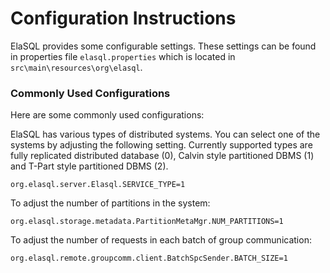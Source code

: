 # Configuration Instructions

ElaSQL provides some configurable settings. These settings can be found in properties file `elasql.properties` which is located in `src\main\resources\org\elasql`.

### Commonly Used Configurations

Here are some commonly used configurations:

ElaSQL has various types of distributed systems. You can select one of the systems by adjusting the following setting. Currently supported types are fully replicated distributed database (0), Calvin style partitioned DBMS (1) and T-Part style  partitioned DBMS (2).
```
org.elasql.server.Elasql.SERVICE_TYPE=1
```

To adjust the number of partitions in the system:

```
org.elasql.storage.metadata.PartitionMetaMgr.NUM_PARTITIONS=1
```

To adjust the number of requests in each batch of group communication:

```
org.elasql.remote.groupcomm.client.BatchSpcSender.BATCH_SIZE=1
```
